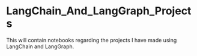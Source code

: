 # LangChain_And_LangGraph_Projects
This will contain notebooks regarding the projects I have made using LangChain and LangGraph.

